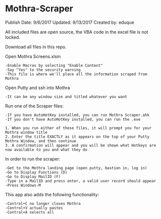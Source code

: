 # Mothra-Scraper
Publish Date: 9/6/2017
Updated: 9/13/2017
Created by: eduque

All included files are open source, the VBA code in the excel file is not locked.

Download all files in this repo.

Open Mothra Screens.xlsm

	-Enable Macros by selecting "Enable Content"
	-Say "Yes" to the security warning
	-This file is where we'll place all the information scraped from Mothra
	
Open Putty and ssh into Mothra

	-It can be any window size and titled whatever you want

Run one of the Scraper files:

	-If you have AutoHotKey installed, you can run Mothra Scraper.ahk
	-If you don't have AutoHotKey installed, you can run the .exe

	1. When you run either of these files, it will prompt you for your Mothra window title
	2. Enter the title EXACTLY as it appears on the top of your Putty Mothra Window, and then continue
	3. A confirmation will appear and you will be shown what Hotkeys are now available to you and what they do
	
In order to run the scraper:

	-Get to the Mothra landing page (open putty, bastion in, log in)
	-Go to Display Functions (D)
	-Go to Display MailID (F)
	-Type in a MailID and press enter, a valid user record should appear
	-Press Windows-M
	
This app also adds the following functionality:

	-Control+C no longer closes Mothra
	-Control+V actually pastes
	-Contral+A selects all
